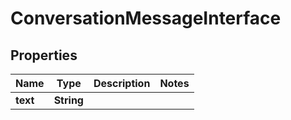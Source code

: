 
# ConversationMessageInterface

## Properties

Name | Type | Description | Notes
------------ | ------------- | ------------- | -------------
**text** | **String** |  | 



